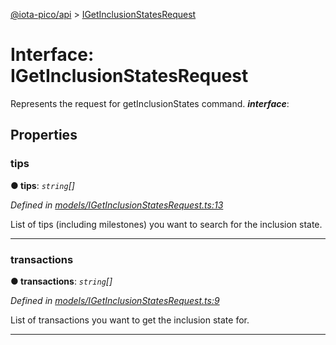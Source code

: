 [@iota-pico/api](../README.md) > [IGetInclusionStatesRequest](../interfaces/igetinclusionstatesrequest.md)



# Interface: IGetInclusionStatesRequest


Represents the request for getInclusionStates command.
*__interface__*: 



## Properties
<a id="tips"></a>

###  tips

**●  tips**:  *`string`[]* 

*Defined in [models/IGetInclusionStatesRequest.ts:13](https://github.com/iotaeco/iota-pico-api/blob/1def555/src/models/IGetInclusionStatesRequest.ts#L13)*



List of tips (including milestones) you want to search for the inclusion state.




___

<a id="transactions"></a>

###  transactions

**●  transactions**:  *`string`[]* 

*Defined in [models/IGetInclusionStatesRequest.ts:9](https://github.com/iotaeco/iota-pico-api/blob/1def555/src/models/IGetInclusionStatesRequest.ts#L9)*



List of transactions you want to get the inclusion state for.




___


